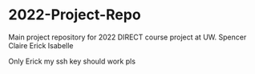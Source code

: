 # 2022-Project-Repo
Main project repository for 2022 DIRECT course project at UW.
Spencer
Claire
Erick
Isabelle



Only Erick
my ssh key should work pls
